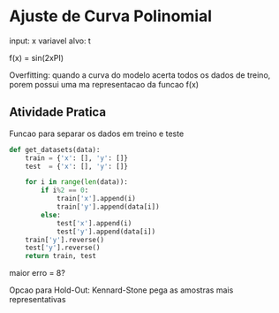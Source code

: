 # Ajuste de Curva Polinomial
input: x
variavel alvo: t

f(x) = sin(2xPI)

Overfitting: quando a curva do modelo acerta todos os dados de treino, porem possui uma ma representacao da funcao f(x)



## Atividade Pratica
Funcao para separar os dados em treino e teste
```python
def get_datasets(data):
    train = {'x': [], 'y': []}
    test  = {'x': [], 'y': []}

    for i in range(len(data)):
        if i%2 == 0:
            train['x'].append(i)
            train['y'].append(data[i])
        else:
            test['x'].append(i)
            test['y'].append(data[i])
    train['y'].reverse()
    test['y'].reverse()
    return train, test
```
maior erro = 8?

Opcao para Hold-Out: Kennard-Stone
    pega as amostras mais representativas


